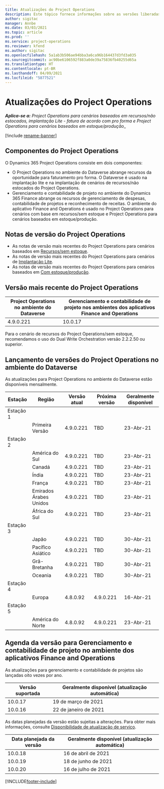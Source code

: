 ```yaml
---
title: Atualizações do Project Operations
description: Este tópico fornece informações sobre as versões liberadas do Dynamics 365 Project Operations.
author: sigitac
manager: Annbe
ms.date: 03/03/2021
ms.topic: article
ms.prod: ''
ms.service: project-operations
ms.reviewer: kfend
ms.author: sigitac
ms.openlocfilehash: 5a1ab3b506ae94bba3a6ca96b164437d3fd3a035
ms.sourcegitcommit: ac90be6106592f883a0de39a75836fb40255d65a
ms.translationtype: HT
ms.contentlocale: pt-BR
ms.lasthandoff: 04/09/2021
ms.locfileid: "5877521"
---
```

# <a name="project-operations-updates"></a>Atualizações do Project Operations

_**Aplica-se a:** Project Operations para cenários baseados em recursos/não estocados, implantação Lite - fatura de acordo com pro forma e Project Operations para cenários baseados em estoque/produção__

[!include [rename-banner](~/includes/cc-data-platform-banner.md)]

## <a name="project-operations-components"></a>Componentes do Project Operations

O Dynamics 365 Project Operations consiste em dois componentes:

- O Project Operations no ambiente do Dataverse abrange recursos da oportunidade para faturamento pro forma. O Dataverse é usado na implantação lite e na implantação de cenários de recursos/não estocados do Project Operations.
- Gerenciamento e contabilidade de projeto no ambiente do Dynamics 365 Finance abrange os recursos de gerenciamento de despesas, contabilidade de projetos e reconhecimento de receitas. O ambiente do aplicativo Finance and Operations é usado no Project Operations para cenários com base em recursos/sem estoque e Project Operations para cenários baseados em estoque/produção.

## <a name="project-operations-release-notes"></a>Notas de versão do Project Operations
- As notas de versão mais recentes do Project Operations para cenários baseados em [Recursos/sem estoque](whats-new-apr-2021-resource-based.md).
- As notas de versão mais recentes do Project Operations para cenários de [Implantação Lite](../pro/whats-new/whats-new-apr-2021-lite.md).
- As notas de versão mais recentes do Project Operations para cenários baseados em [Com estoque/produção](../prod-pma/whats-new/whats-new-mar-2021-stocked.md).

## <a name="project-operations-latest-version"></a>Versão mais recente do Project Operations

| Project Operations no ambiente do Dataverse | Gerenciamento e contabilidade de projeto nos ambientes dos aplicativos Finance and Operations | 
| --- | --- |
| 4.9.0.221 | 10.0.17 |

Para o cenário de recursos do Project Operations/sem estoque, recomendamos o uso do Dual Write Orchestration versão 2.2.2.50 ou superior.

## <a name="release-schedule-for-project-operations-on-dataverse-environment"></a>Lançamento de versões do Project Operations no ambiente do Dataverse

As atualizações para Project Operations no ambiente do Dataverse estão disponíveis mensalmente. 

| Estação   | Região        | Versão atual | Próxima versão | Geralmente disponível |
|-----------|---------------|-----------------|--------------|---------------------|
| Estação 1 |   &nbsp;      |    &nbsp;       | &nbsp;       |      &nbsp;         |
|   &nbsp;  | Primeira Versão |  4.9.0.221       | TBD     | 23-Abr-21           |
| Estação 2 |   &nbsp;      |    &nbsp;       | &nbsp;       |      &nbsp;         |
|   &nbsp;  | América do Sul |  4.9.0.221       | TBD     | 23-Abr-21           |
|    &nbsp; | Canadá        |  4.9.0.221       | TBD     | 23-Abr-21           |
|   &nbsp;  | Índia         |  4.9.0.221       | TBD     | 23-Abr-21           |
|   &nbsp;  | França         |  4.9.0.221       | TBD     | 23-Abr-21           |
|   &nbsp;  | Emirados Árabes Unidos         |  4.9.0.221       | TBD     | 23-Abr-21           |
|   &nbsp;  | África do Sul         |  4.9.0.221       | TBD     | 23-Abr-21           |
| Estação 3  |      &nbsp;   |     &nbsp;      |     &nbsp;   |      &nbsp;         |
|   &nbsp;  | Japão         |  4.9.0.221       | TBD     | 30-Abr-21           |
|   &nbsp;  | Pacífico Asiático  |  4.9.0.221       | TBD     | 30-Abr-21           |
|   &nbsp;  | Grã-Bretanha |  4.9.0.221       | TBD     | 30-Abr-21           |
|   &nbsp;  | Oceania       |  4.9.0.221       | TBD     | 30-Abr-21           |
| Estação 4 |     &nbsp;    |     &nbsp;      |     &nbsp;   |      &nbsp;         |
|   &nbsp;  | Europa        |  4.8.0.92       | 4.9.0.221     | 16-Abr-21           |
| Estação 5 |     &nbsp;    |     &nbsp;      |     &nbsp;   |      &nbsp;         |
|   &nbsp;  | América do Norte |  4.8.0.92       | 4.9.0.221     | 23-Abr-21           |

## <a name="release-schedule-for-project-management-and-accounting-in-the-finance-and-operations-apps-environment"></a>Agenda da versão para Gerenciamento e contabilidade de projeto no ambiente dos aplicativos Finance and Operations

As atualizações para gerenciamento e contabilidade de projetos são lançadas oito vezes por ano.

| Versão suportada | Geralmente disponível (atualização automática) |
| --- | --- |
| 10.0.17 | 19 de março de 2021 |
| 10.0.16 | 22 de janeiro de 2021 |


As datas planejadas da versão estão sujeitas a alterações. Para obter mais informações, consulte [Disponibilidade de atualização de serviço](https://docs.microsoft.com/dynamics365/fin-ops-core/fin-ops/get-started/public-preview-releases?toc=/dynamics365/finance/toc.json).

| Data planejada da versão | Geralmente disponível (atualização automática) |
| --- | --- |
| 10.0.18 | 16 de abril de 2021 |
| 10.0.19 | 18 de junho de 2021 |
| 10.0.20 | 16 de julho de 2021 |


[!INCLUDE[footer-include](../includes/footer-banner.md)]
